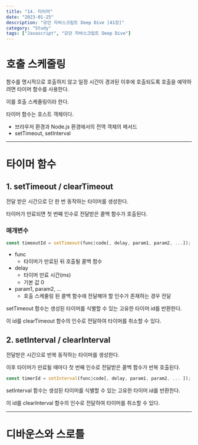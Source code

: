 ```yaml
---
title: "14. 타이머"
date: "2023-01-25"
description: "모던 자바스크립트 Deep Dive [41장]"
category: "Study"
tags: ["Javascript", "모던 자바스크립트 Deep Dive"]
---
```


# 호출 스케줄링

함수를 명시적으로 호출하지 않고 일정 시간이 경과된 이후에 호출되도록 호출을 예약하려면 타이머 함수를 사용한다.

이를 호출 스케줄링이라 한다.

타이머 함수는 호스트 객체이다.

- 브라우저 환경과 Node.js 환경에서의 전역 객체의 메서드
- setTimeout, setInterval

---

# 타이머 함수

## 1. setTimeout / clearTimeout

전달 받은 시간으로 단 한 번 동작하는 타이머를 생성한다.

타이머가 만료되면 첫 번째 인수로 전달받은 콜백 함수가 호출된다.

### 매개변수

```js
const timeoutId = setTimeout(func|code[, delay, param1, param2, ...]);
```

- func
  - 타이머가 만료된 뒤 호출될 콜백 함수
- delay
  - 타이머 만료 시간(ms)
  - 기본 값 0
- param1, param2, …
  - 호출 스케줄링 된 콜백 함수에 전달해야 할 인수가 존재하는 경우 전달

setTimeout 함수는 생성된 타이머를 식별할 수 있는 고유한 타이머 id를 반환한다.

이 id를 clearTimeout 함수의 인수로 전달하여 타이머를 취소할 수 있다.

## 2. setInterval / clearInterval

전달받은 시간으로 반복 동작하는 타이머를 생성한다.

이후 타이머가 만료될 때마다 첫 번째 인수로 전달받은 콜백 함수가 반복 호출된다.

```js
const timerId = setInterval(func|code[, delay, param1, param2, ... ]);
```

setInterval 함수는 생성된 타이머를 식별할 수 있는 고유한 타이머 id를 반환한다.

이 id를 clearInterval 함수의 인수로 전달하여 타이머를 취소할 수 있다.

---

# 디바운스와 스로틀
